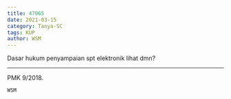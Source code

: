 ```yaml
---
title: 47065
date: 2021-03-15
category: Tanya-SC
tags: KUP
author: WSM
---
```


Dasar hukum penyampaian spt elektronik lihat dmn?

---

PMK 9/2018.

`WSM`
